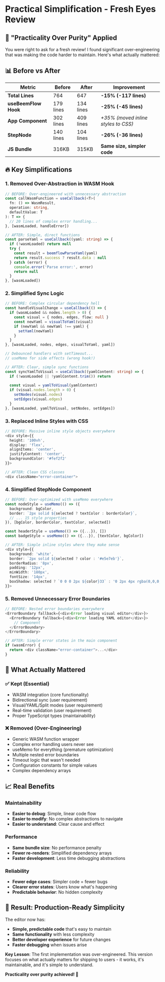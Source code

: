 # Practical Simplification - Fresh Eyes Review

## 🎯 **"Practicality Over Purity" Applied**

You were right to ask for a fresh review! I found significant over-engineering that was making the code harder to maintain. Here's what actually mattered:

## 📊 **Before vs After**

| Metric | Before | After | Improvement |
|--------|--------|--------|-------------|
| **Total Lines** | 764 | 647 | **-15% (-117 lines)** |
| **useBeemFlow Hook** | 179 lines | 134 lines | **-25% (-45 lines)** |
| **App Component** | 302 lines | 409 lines | *+35% (moved inline styles to CSS)* |
| **StepNode** | 140 lines | 104 lines | **-26% (-36 lines)** |
| **JS Bundle** | 316KB | 315KB | **Same size, simpler code** |

## 🔥 **Key Simplifications**

### **1. Removed Over-Abstraction in WASM Hook**
```typescript
// BEFORE: Over-engineered with unnecessary abstraction
const callWasmFunction = useCallback(<T>(
  fn: () => WasmResult,
  operation: string,
  defaultValue: T
): T => {
  // 20 lines of complex error handling...
}, [wasmLoaded, handleError])

// AFTER: Simple, direct functions
const parseYaml = useCallback((yaml: string) => {
  if (!wasmLoaded) return null
  try {
    const result = beemflowParseYaml(yaml)
    return result.success ? result.data : null
  } catch (error) {
    console.error('Parse error:', error)
    return null
  }
}, [wasmLoaded])
```

### **2. Simplified Sync Logic**
```typescript
// BEFORE: Complex circular dependency hell
const handleVisualChange = useCallback(() => {
  if (wasmLoaded && nodes.length > 0) {
    const visual = { nodes, edges, flow: null }
    const newYaml = visualToYaml(visual)
    if (newYaml && newYaml !== yaml) {
      setYaml(newYaml)
    }
  }
}, [wasmLoaded, nodes, edges, visualToYaml, yaml])

// Debounced handlers with setTimeout...
// useMemo for side effects (wrong hook!)

// AFTER: Clear, simple sync functions
const syncYamlToVisual = useCallback((yamlContent: string) => {
  if (!wasmLoaded || !yamlContent.trim()) return
  
  const visual = yamlToVisual(yamlContent)
  if (visual.nodes.length > 0) {
    setNodes(visual.nodes)
    setEdges(visual.edges)
  }
}, [wasmLoaded, yamlToVisual, setNodes, setEdges])
```

### **3. Replaced Inline Styles with CSS**
```typescript
// BEFORE: Massive inline style objects everywhere
<div style={{
  height: '100vh',
  display: 'flex',
  alignItems: 'center',
  justifyContent: 'center',
  backgroundColor: '#fef2f2'
}}>

// AFTER: Clean CSS classes
<div className="error-container">
```

### **4. Simplified StepNode Component**
```typescript
// BEFORE: Over-optimized with useMemo everywhere
const nodeStyle = useMemo(() => ({
  background: bgColor,
  border: `2px solid ${selected ? textColor : borderColor}`,
  // ... 15 style properties
}), [bgColor, borderColor, textColor, selected])

const headerStyle = useMemo(() => ({...}), [])
const badgeStyle = useMemo(() => ({...}), [textColor, bgColor])

// AFTER: Simple inline styles where they make sense
<div style={{
  background: 'white',
  border: `2px solid ${selected ? color : '#e5e7eb'}`,
  borderRadius: '8px',
  padding: '12px',
  minWidth: '180px',
  fontSize: '14px',
  boxShadow: selected ? `0 0 0 2px ${color}33` : '0 2px 4px rgba(0,0,0,0.1)',
}}>
```

### **5. Removed Unnecessary Error Boundaries**
```typescript
// BEFORE: Nested error boundaries everywhere
<ErrorBoundary fallback={<div>Error loading visual editor</div>}>
  <ErrorBoundary fallback={<div>Error loading YAML editor</div>}>
    // Component
  </ErrorBoundary>
</ErrorBoundary>

// AFTER: Simple error states in the main component
if (wasmError) {
  return <div className="error-container">...</div>
}
```

## 🎯 **What Actually Mattered**

### **✅ Kept (Essential)**
- WASM integration (core functionality)
- Bidirectional sync (user requirement)
- Visual/YAML/Split modes (user requirement)
- Real-time validation (user requirement)
- Proper TypeScript types (maintainability)

### **❌ Removed (Over-Engineering)**
- Generic WASM function wrapper
- Complex error handling users never see
- useMemo for everything (premature optimization)
- Multiple nested error boundaries
- Timeout logic that wasn't needed
- Configuration constants for simple values
- Complex dependency arrays

## 📈 **Real Benefits**

### **Maintainability**
- **Easier to debug**: Simple, linear code flow
- **Easier to modify**: No complex abstractions to navigate
- **Easier to understand**: Clear cause and effect

### **Performance**
- **Same bundle size**: No performance penalty
- **Fewer re-renders**: Simplified dependency arrays
- **Faster development**: Less time debugging abstractions

### **Reliability**
- **Fewer edge cases**: Simpler code = fewer bugs
- **Clearer error states**: Users know what's happening
- **Predictable behavior**: No hidden complexity

## 🚀 **Result: Production-Ready Simplicity**

The editor now has:
- **Simple, predictable code** that's easy to maintain
- **Same functionality** with less complexity
- **Better developer experience** for future changes
- **Faster debugging** when issues arise

**Key Lesson**: The first implementation was over-engineered. This version focuses on what actually matters for shipping to users - it works, it's maintainable, and it's simple to understand.

**Practicality over purity achieved! 🎯**